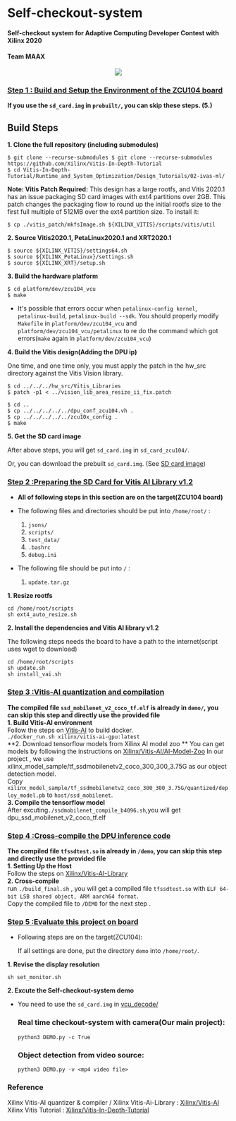 # **Self-checkout-system**
#### Self-checkout system for Adaptive Computing Developer Contest with Xilinx 2020 

#### Team MAAX

<p align="center">
  <img src="github_images/IMG20201127164739.jpg" >
</p>

### [Step 1 : Build and Setup the Environment of the ZCU104 board](https://github.com/alex0620ee05/Self-checkout-system/blob/main/Build_sdcard)   
**If you use the `sd_card.img` in `prebuilt/`, you can skip these steps. (5.)** 

## Build Steps

**1. Clone the full repository (including submodules)**

    $ git clone --recurse-submodules $ git clone --recurse-submodules https://github.com/Xilinx/Vitis-In-Depth-Tutorial
    $ cd Vitis-In-Depth-Tutorial/Runtime_and_System_Optimization/Design_Tutorials/02-ivas-ml/

**Note: Vitis Patch Required:** This design has a large rootfs, and Vitis 2020.1 has an issue packaging SD card images with ext4 partitions over 2GB. This patch changes the packaging flow to round up the initial rootfs size to the first full multiple of 512MB over the ext4 partition size. To install it:

`$ cp ./vitis_patch/mkfsImage.sh ${XILINX_VITIS}/scripts/vitis/util`

**2. Source Vitis2020.1, PetaLinux2020.1 and XRT2020.1**

    $ source ${XILINX_VITIS}/settings64.sh
    $ source ${XILINX_PetaLinux}/settings.sh
    $ source ${XILINX_XRT}/setup.sh
    
**3. Build the hardware platform**

    $ cd platform/dev/zcu104_vcu
    $ make

* It's possible that errors occur when `petalinux-config kernel`, `petalinux-build`, `petalinux-build --sdk`. You should properly modify `Makefile` in `platform/dev/zcu104_vcu` and `platform/dev/zcu104_vcu/petalinux` to re do the command which got errors(`make` again in `platform/dev/zcu104_vcu`)

**4. Build the Vitis design(Adding the DPU ip)**

One time, and one time only, you must apply the patch in the hw_src directory against the Vitis Vision library.

    $ cd ../../../hw_src/Vitis_Libraries
    $ patch -p1 < ../vision_lib_area_resize_ii_fix.patch
    
    $ cd ..
    $ cp ../../../../../dpu_conf_zcu104.vh .
    $ cp ../../../../../zcu10x_config .
    $ make

**5. Get the SD card image**
  
  After above steps, you will get `sd_card.img` in `sd_card_zcu104/`.
  
  Or, you can download the prebuilt `sd_card.img`. (See [SD card image](https://github.com/alex0620ee05/Self-checkout-system/tree/main/prebuilt/sd_card_image))  
### [Step 2 :Preparing the SD Card for Vitis AI Library v1.2](https://github.com/alex0620ee05/Self-checkout-system/tree/main/set_up_files)  
* **All of following steps in this section are on the target(ZCU104 board)**

* The following files and directories should be put into `/home/root/` :
  1. `jsons/` 
  2. `scripts/`
  3. `test_data/`
  4. `.bashrc`
  5. `debug.ini`
  
* The following file should be put into `/` :
  1. `update.tar.gz`

**1. Resize rootfs**

    cd /home/root/scripts
    sh ext4_auto_resize.sh

**2. Install the dependencies and Vitis AI library v1.2**

The following steps needs the board to have a path to the internet(script uses wget to download)  
    
    cd /home/root/scripts
    sh update.sh
    sh install_vai.sh  
### [Step 3 :Vitis-AI quantization and compilation](https://github.com/alex0620ee05/Self-checkout-system/tree/main/host)  
**The compiled file `ssd_mobilenet_v2_coco_tf.elf` is already in `demo/`, you can skip this step and directly use the provided file**  
**1. Build Vitis-AI environment**  
Follow the steps on [Vitis-AI](https://github.com/Xilinx/Vitis-AI/blob/master/README.md) to build docker.  
`./docker_run.sh xilinx/vitis-ai-gpu:latest`  
**2. Download tensorflow models from Xilinx AI model zoo ** 
You can get models by following the instructions on [Xilinx/Vitis-AI/AI-Model-Zoo](https://github.com/Xilinx/Vitis-AI/tree/master/AI-Model-Zoo)
In our project , we use xilinx_model_sample/tf_ssdmobilenetv2_coco_300_300_3.75G as our object detection model.  
Copy `xilinx_model_sample/tf_ssdmobilenetv2_coco_300_300_3.75G/quantized/deploy_model.pb` to `host/ssd_mobilenet`.  
**3. Compile the tensorflow model**  
After excuting`./ssdmobilenet_compile_b4096.sh`,you will get dpu_ssd_mobilenet_v2_coco_tf.elf  
### [Step 4 :Cross-compile the DPU inference code](github.com/alex0620ee05/Self-checkout-system/tree/main/Vitis-AI/Vitis-AI-Library/overview/demo/tfssd_mobilenet)  
**The compiled file `tfssdtest.so` is already in `/demo`, you can skip this step and directly use the provided file**  
**1. Setting Up the Host**  
Follow the steps on [Xilinx/Vitis-AI-Library](https://github.com/Xilinx/Vitis-AI/tree/master/Vitis-AI-Library)  
**2. Cross-compile**  
run `./build_final.sh` , you will get a compiled file `tfssdtest.so` with `ELF 64-bit LSB shared object, ARM aarch64 format`.  
Copy the compiled file to `/DEMO` for the next step .  
### [Step 5 :Evaluate this project on board](https://github.com/alex0620ee05/Self-checkout-system/tree/main/demo)  
* Following steps are on the target(ZCU104):

  If all settings are done, put the directory `demo` into `/home/root/`. 
 
  
**1. Revise the display resolution**  

    sh set_monitor.sh  
**2. Excute the Self-checkout-system demo**  
* You need to use the `sd_card.img` in [vcu_decode/](https://github.com/alex0620ee05/Self-checkout-system/tree/main/prebuilt/sd_card_image/vcu_decode)  
  ### Real time checkout-system with camera(Our main project):   
      python3 DEMO.py -c True 
  ### Object detection from video source:   
      python3 DEMO.py -v <mp4 video file>  
### Reference
Xilinx Vitis-AI quantizer & compiler / Xilinx Vitis-Ai-Library : [Xilinx/Vitis-AI](https://github.com/Xilinx/Vitis-AI)  
Xilinx Vitis Tutorial : [Xilinx/Vitis-In-Depth-Tutorial](https://github.com/Xilinx/Vitis-In-Depth-Tutorial/tree/master/Runtime_and_System_Optimization/Design_Tutorials/02-ivas-ml)
